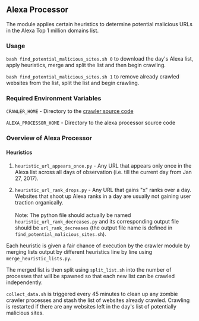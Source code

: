 ## Alexa Processor

The module applies certain heuristics to determine potential malicious URLs in the Alexa Top 1 million domains list.

### Usage
`bash find_potential_malicious_sites.sh 0` to download the day's Alexa list, apply heuristics, merge and split the list and then begin crawling.

`bash find_potential_malicious_sites.sh 1` to remove already crawled websites from the list, split the list and begin crawling.

### Required Environment Variables
`CRAWLER_HOME` - Directory to the [crawler source code](https://github.gatech.edu/kbalakrishnan8/cs6262-crawler)

`ALEXA_PROCESSOR_HOME` - Directory to the alexa processor source code

### Overview of Alexa Processor

#### Heuristics
1. `heuristic_url_appears_once.py` - Any URL that appears only once in the Alexa list across all days of observation (i.e. till the current day from Jan 27, 2017).

2. `heuristic_url_rank_drops.py` - Any URL that gains "x" ranks over a day. Websites that shoot up Alexa ranks in a day are usually not gaining user traction organically. <br/> <br/> Note: The python file should actually be named `heuristic_url_rank_decreases.py` and its corresponding output file should be `url_rank_decreases` (the output file name is defined in `find_potential_malicious_sites.sh`).

Each heuristic is given a fair chance of execution by the crawler module by merging lists output by different heuristics line by line using `merge_heuristic_lists.py`.

The merged list is then split using `split_list.sh` into the number of processes that will be spawned so that each new list can be crawled independently.

`collect_data.sh` is triggered every 45 minutes to clean up any zombie crawler processes and stash the list of websites already crawled. Crawling is restarted if there are any websites left in the day's list of potentially malicious sites.
